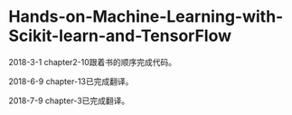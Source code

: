 # Hands-on-Machine-Learning-with-Scikit-learn-and-TensorFlow

2018-3-1 chapter2-10跟着书的顺序完成代码。

2018-6-9 chapter-13已完成翻译。

2018-7-9 chapter-3已完成翻译。

